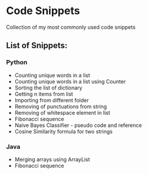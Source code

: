 # Code Snippets

Collection of my most commonly used code snippets

## List of Snippets:

### Python

- Counting unique words in a list
- Counting unique words in a list using Counter
- Sorting the list of dictionary
- Getting n items from list
- Importing from different folder
- Removing of punctuations from string
- Removing of whitespace element in list
- Fibonacci sequence
- Naive Bayes Classifier - pseudo code and reference
- Cosine Similarity formula for two strings

### Java

- Merging arrays using ArrayList
- Fibonacci sequence

